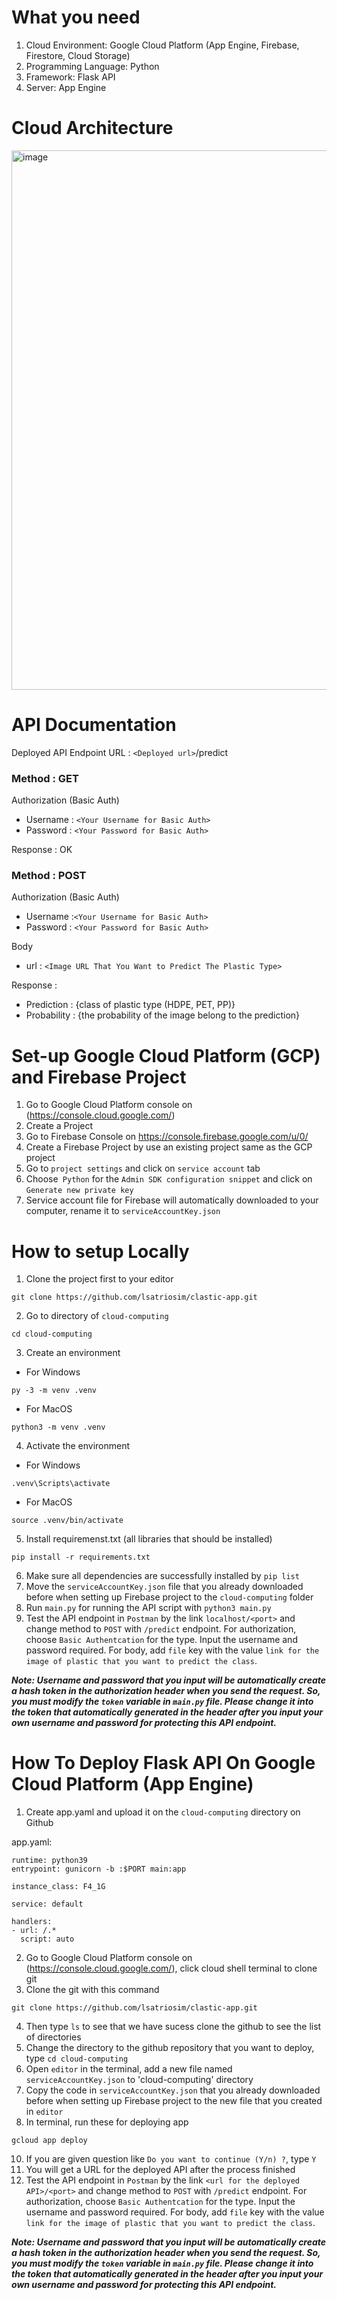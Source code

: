 # What you need
1. Cloud Environment: Google Cloud Platform (App Engine, Firebase, Firestore, Cloud Storage)
2. Programming Language: Python
3. Framework: Flask API
4. Server: App Engine

# Cloud Architecture
<img width="863" alt="image" src="https://github.com/lsatriosim/clastic-app/assets/121326117/565bda42-2b9e-4a9f-83f2-868ce87a6604">

# API Documentation
Deployed API Endpoint URL : `<Deployed url>`/predict

### **Method : GET**

Authorization (Basic Auth)
- Username : `<Your Username for Basic Auth>`
- Password : `<Your Password for Basic Auth>`

Response : OK


### **Method : POST**

Authorization (Basic Auth)
- Username :`<Your Username for Basic Auth>`
- Password : `<Your Password for Basic Auth>`

Body
- url : `<Image URL That You Want to Predict The Plastic Type>`

Response :
- Prediction : {class of plastic type (HDPE, PET, PP)}
- Probability : {the probability of the image belong to the prediction}

# Set-up Google Cloud Platform (GCP) and Firebase Project
1. Go to Google Cloud Platform console on (https://console.cloud.google.com/)
2. Create a Project
3. Go to Firebase Console on https://console.firebase.google.com/u/0/
4. Create a Firebase Project by use an existing project same as the GCP project
5. Go to `project settings` and click on `service account` tab
6. Choose` Python` for the `Admin SDK configuration snippet` and click on `Generate new private key`
7. Service account file for Firebase will  automatically downloaded to your computer, rename it to `serviceAccountKey.json`

# How to setup Locally
1. Clone the project first to your editor
```
git clone https://github.com/lsatriosim/clastic-app.git
```
2. Go to directory of `cloud-computing`
```
cd cloud-computing
```
3. Create an environment
- For Windows
```
py -3 -m venv .venv
```
- For MacOS
```
python3 -m venv .venv
```
4. Activate the environment
- For Windows
```
.venv\Scripts\activate
```
- For MacOS
```
source .venv/bin/activate
```
5. Install requiremenst.txt (all libraries that should be installed)
```
pip install -r requirements.txt
```
6. Make sure all dependencies are successfully installed by `pip list`
7. Move the `serviceAccountKey.json` file that you already downloaded before when setting up Firebase project to the `cloud-computing` folder
8. Run `main.py` for running the API script with `python3 main.py`
9. Test the API endpoint in `Postman` by the link `localhost/<port>` and change method to `POST` with `/predict` endpoint. For authorization, choose `Basic Authentcation` for the type. Input the username and password required. For body, add `file` key with the value `link for the image of plastic that you want to predict the class`. 

***Note: Username and password that you input will be automatically create a hash token in the authorization header when you send the request. So, you must modify the `token` variable in `main.py` file. Please change it into the token that automatically generated in the header after you input your own username and password for protecting this API endpoint.***

# How To Deploy Flask API On Google Cloud Platform (App Engine)
1. Create app.yaml and upload it on the `cloud-computing` directory on Github

app.yaml:
```
runtime: python39
entrypoint: gunicorn -b :$PORT main:app

instance_class: F4_1G

service: default

handlers:
- url: /.*
  script: auto
```
2. Go to Google Cloud Platform console on (https://console.cloud.google.com/), click cloud shell terminal to clone git
3. Clone the git with this command
```
git clone https://github.com/lsatriosim/clastic-app.git
```
4. Then type `ls` to see that we have sucess clone the github to see the list of directories
5. Change the directory to the github repository that you want to deploy, type `cd cloud-computing`
6. Open `editor` in the terminal, add a new file named `serviceAccountKey.json` to 'cloud-computing' directory
7. Copy the code in `serviceAccountKey.json` that you already downloaded before when setting up Firebase project to the new file that you created in `editor`
8. In terminal, run these for deploying app
```
gcloud app deploy
```
10. If you are given question like `Do you want to continue (Y/n) ?`, type `Y`
11. You will get a URL for the deployed API after the process finished
12. Test the API endpoint in `Postman` by the link `<url for the deployed API>/<port>` and change method to `POST` with `/predict` endpoint. For authorization, choose `Basic Authentcation` for the type. Input the username and password required. For body, add `file` key with the value `link for the image of plastic that you want to predict the class`. 

***Note: Username and password that you input will be automatically create a hash token in the authorization header when you send the request. So, you must modify the `token` variable in `main.py` file. Please change it into the token that automatically generated in the header after you input your own username and password for protecting this API endpoint.***
